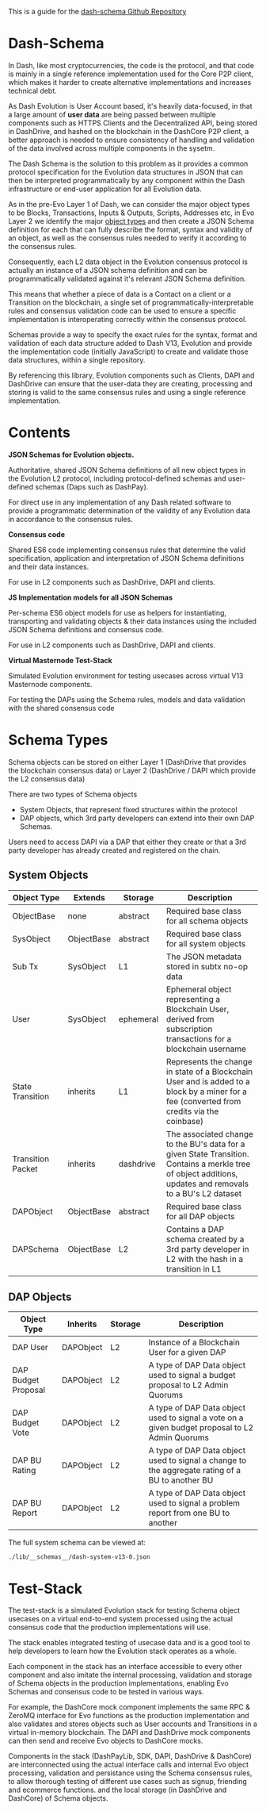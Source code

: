 
This is a guide for the [dash-schema Github Repository](http://github.com/dashevo/dash-schema)

# Dash-Schema

In Dash, like most cryptocurrencies, the code is the protocol, and that code is mainly in a single reference implementation used for the Core P2P client, which makes it harder to create alternative implementations and increases technical debt.

As Dash Evolution is User Account based, it's heavily data-focused, in that a large amount of **user data**  are being passed between multiple components such as HTTPS Clients and the Decentralized API, being stored in DashDrive, and hashed on the blockchain in the DashCore P2P client, a better approach is needed to ensure consistency of handling and validation of the data involved across multiple components in the sysetm.

The Dash Schema is the solution to this problem as it provides a common protocol specification for the Evolution data structures in JSON that can then be interpreted programmatically by any component within the Dash infrastructure or end-user application for all Evolution data.

As in the pre-Evo Layer 1 of Dash, we can consider the major object types to be Blocks, Transactions, Inputs & Outputs, Scripts, Addresses etc, in Evo Layer 2 we identify the major [object types]() and then create a JSON Schema definition for each that can fully describe the format, syntax and validity of an object, as well as the consensus rules needed to verify it according to the consensus rules.

Consequently, each L2 data object in the Evolution consensus protocol is actually an instance of a JSON schema definition and can be programmatically validated against it's relevant JSON Schema definition.

This means that whether a piece of data is a Contact on a client or a Transition on the blockchain, a single set of programmatically-interpretable rules and consensus validation code can be used to ensure a specific implementation is interoperating correctly within the consensus protocol.

Schemas provide a way to specify the exact rules for the syntax, format and validation of each data structure added to Dash V13, Evolution and provide the implementation code (initially JavaScript) to create and validate those data structures, within a single repository.

By referencing this library, Evolution components such as Clients, DAPI and DashDrive can ensure that the user-data they are creating, processing and storing is valid to the same consensus rules and using a single reference implementation.

# Contents
**JSON Schemas for Evolution objects.**

Authoritative, shared JSON Schema definitions of all new object types in the Evolution L2 protocol, including protocol-defined schemas and user-defined schemas (Daps such as DashPay).

For direct use in any implementation of any Dash related software to provide a programmatic determination of the validity of any Evolution data in accordance to the consensus rules.

**Consensus code**

Shared ES6 code implementing consensus rules that determine the valid specification, application and interpretation of JSON Schema definitions and their data instances.

For use in L2 components such as DashDrive, DAPI and clients.

**JS Implementation models for all JSON Schemas**

Per-schema ES6 object models for use as helpers for instantiating, transporting and validating objects & their data instances using the included JSON Schema definitions and consensus code.

For use in L2 components such as DashDrive, DAPI and clients.

**Virtual Masternode Test-Stack**
 
Simulated Evolution environment for testing usecases across virtual V13 Masternode components.

For testing the DAPs using the Schema rules, models and data validation with the shared consensus code

# Schema Types

Schema objects can be stored on either Layer 1 (DashDrive that provides the blockchain consensus data) or Layer 2 (DashDrive / DAPI which provide the L2 consensus data) 

There are two types of Schema objects

 - System Objects, that represent fixed structures within the protocol
 - DAP objects, which 3rd party developers can extend into their own DAP Schemas.

Users need to access DAPI via a DAP that either they create or that a 3rd party developer has already created and registered on the chain.

## System Objects

| Object Type | Extends | Storage  | Description |
 ---------- | ---------- | ---------- | ----------
| ObjectBase | none | abstract | Required base class for all schema objects |
| SysObject | ObjectBase | abstract | Required base class for all system objects |
| Sub Tx | SysObject | L1 | The JSON metadata stored in subtx no-op data |
| User | SysObject | ephemeral | Ephemeral object representing a Blockchain User, derived from subscription transactions for a blockchain username | 
| State Transition | inherits | L1 | Represents the change in state of a Blockchain User and is added to a block by a miner for a fee (converted from credits via the coinbase) |
| Transition Packet | inherits | dashdrive | The associated change to the BU's data for a given State Transition.  Contains a merkle tree of object additions, updates and removals to a BU's L2 dataset |
| DAPObject | ObjectBase | abstract | Required base class for all DAP objects |
| DAPSchema | ObjectBase | L2 | Contains a DAP schema created by a 3rd party developer in L2 with the hash in a transition in L1 |

## DAP Objects

| Object Type | Inherits | Storage  | Description |
 ---------- | ---------- | ---------- | ----------
| DAP User | DAPObject | L2 | Instance of a Blockchain User for a given DAP |
| DAP Budget Proposal       | DAPObject | L2 | A type of DAP Data object used to signal a budget proposal to L2 Admin Quorums |
| DAP Budget Vote | DAPObject | L2  | A type of DAP Data object used to signal a vote on a given budget proposal to L2 Admin Quorums |
| DAP BU Rating | DAPObject | L2  | A type of DAP Data object used to signal a change to the aggregate rating of a BU to another BU  |
| DAP BU Report | DAPObject | L2  | A type of DAP Data object used to signal a problem report from one BU to another |

The full system schema can be viewed at:

```
./lib/__schemas__/dash-system-v13-0.json
```

# Test-Stack

The test-stack is a simulated Evolution stack for testing Schema object usecases on a virtual end-to-end system processed using the actual consensus code that the production implementations will use.

The stack enables integrated testing of usecase data and is a good tool to help developers to learn how the Evolution stack operates as a whole.

Each component in the stack has an interface accessible to every other component and also imitate the internal processing, validation and storage of Schema objects in the production implementations, enabling Evo Schemas and consensus code to be tested in various ways.

For example, the DashCore mock component implements the same RPC & ZeroMQ interface for Evo functions as the production implementation and also validates and stores objects such as User accounts and Transitions in a virtual in-memory blockchain.  The DAPI and DashDrive mock components can then send and receive Evo objects to DashCore mocks.

Components in the stack (DashPayLib, SDK, DAPI, DashDrive & DashCore) are interconnected using the actual interface calls and internal Evo object processing, validation and persistance using the Schema consensus rules, to allow thorough testing of different use cases such as signup, friending and ecommerce functions.
 and the local storage (in DashDrive and DashCore) of Schema objects.




